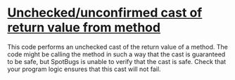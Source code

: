 # [Unchecked/unconfirmed cast of return value from method](https://spotbugs.readthedocs.io/en/latest/bugDescriptions.html#BC_UNCONFIRMED_CAST_OF_RETURN_VALUE)

This code performs an unchecked cast of the return value of a method.
The code might be calling the method in such a way that the cast is guaranteed to be
safe, but SpotBugs is unable to verify that the cast is safe.  Check that your program logic ensures that this
cast will not fail.